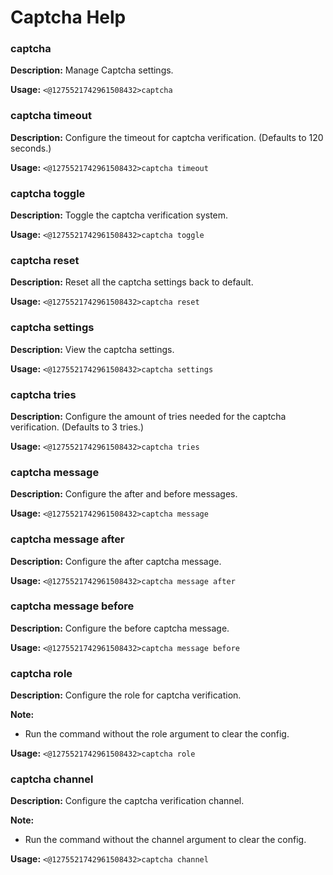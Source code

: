 # Captcha Help

### captcha

**Description:** Manage Captcha settings.

**Usage:** `<@1275521742961508432>captcha`

### captcha timeout

**Description:** Configure the timeout for captcha verification. (Defaults to 120 seconds.)

**Usage:** `<@1275521742961508432>captcha timeout`

### captcha toggle

**Description:** Toggle the captcha verification system.

**Usage:** `<@1275521742961508432>captcha toggle`

### captcha reset

**Description:** Reset all the captcha settings back to default.

**Usage:** `<@1275521742961508432>captcha reset`

### captcha settings

**Description:** View the captcha settings.

**Usage:** `<@1275521742961508432>captcha settings`

### captcha tries

**Description:** Configure the amount of tries needed for the captcha verification. (Defaults to 3 tries.)

**Usage:** `<@1275521742961508432>captcha tries`

### captcha message

**Description:** Configure the after and before messages.

**Usage:** `<@1275521742961508432>captcha message`

### captcha message after

**Description:** Configure the after captcha message.

**Usage:** `<@1275521742961508432>captcha message after`

### captcha message before

**Description:** Configure the before captcha message.

**Usage:** `<@1275521742961508432>captcha message before`

### captcha role

**Description:** Configure the role for captcha verification.

**Note:**
- Run the command without the role argument to clear the config.

**Usage:** `<@1275521742961508432>captcha role`

### captcha channel

**Description:** Configure the captcha verification channel.

**Note:**
- Run the command without the channel argument to clear the config.

**Usage:** `<@1275521742961508432>captcha channel`

